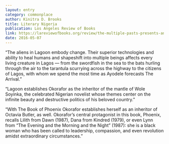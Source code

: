 ```yaml
---
layout: entry
category: commonplace
author: Kinitra D. Brooks
title: Literary Nigeria
publication: Los Angeles Review of Books
link: https://lareviewofbooks.org/review/the-multiple-pasts-presents-and-futures-of-nnedi-okorafors-literary-nigeria/
date: 2016-05-07
---
```


“The aliens in Lagoon embody change. Their superior technologies and ability to heal humans and shapeshift into multiple beings affects every living creature in Lagos — from the swordfish in the sea to the bats hurling through the air to the tarantula scurrying across the highway to the citizens of Lagos, with whom we spend the most time as Ayodele forecasts The Arrival.”

“Lagoon establishes Okorafor as the inheritor of the mantle of Wole Soyinka, the celebrated Nigerian novelist whose themes center on the infinite beauty and destructive politics of his beloved country.”

“With The Book of Phoenix Okorafor establishes herself as an inheritor of Octavia Butler, as well. Okorafor’s central protagonist in this book, Phoenix, recalls Lilith from Dawn (1987), Dana from Kindred (1979), or even Lynn from “The Evening and the Morning and the Night” (1987): she is a black woman who has been called to leadership, compassion, and even revolution amidst extraordinary circumstances.”

